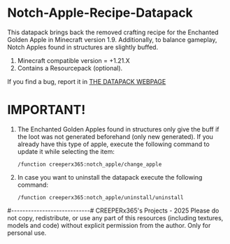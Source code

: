 # Notch-Apple-Recipe-Datapack
This datapack brings back the removed crafting recipe for the Enchanted Golden Apple in Minecraft version 1.9. Additionally, to balance gameplay, Notch Apples found in structures are slightly buffed.

1. Minecraft compatible version = +1.21.X
2. Contains a Resourcepack (optional).

If you find a bug, report it in [THE DATAPACK WEBPAGE](https://www.planetminecraft.com/data-pack/notch-apple-recipe/)

# IMPORTANT! #
1. The Enchanted Golden Apples found in structures only give the buff if the loot was not generated beforehand (only new generated). If you already have this type of       apple, execute the following command to update it while selecting the item: 

    `/function creeperx365:notch_apple/change_apple`

2. In case you want to uninstall the datapack execute the following command:

    `/function creeperx365:notch_apple/uninstall/uninstall`

#----------------------------#
CREEPERx365's Projects - 2025
Please do not copy, redistribute, or use any part of this resources (including textures, models and code) without explicit permission from the author.
Only for personal use.
